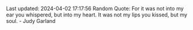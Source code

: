 Last updated: 2024-04-02 17:17:56
Random Quote: For it was not into my ear you whispered, but into my heart. It was not my lips you kissed, but my soul. - Judy Garland